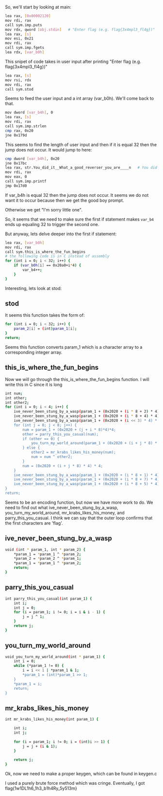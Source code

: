 So, we'll start by looking at main:
```bash
lea rax, [0x00002120]
mov rdi, rax
call sym.imp.puts
mov rdx, qword [obj.stdin]   # "Enter flag (e.g. flag{3x4mpl3_fl4g})"
lea rax, [s]
mov esi, 0x21
mov rdi, rax
call sym.imp.fgets
lea rdx, [var_b0h]
```
This snipet of code takes in user input after printing "Enter flag (e.g. flag{3x4mpl3_fl4g})"
```bash
lea rax, [s]
mov rsi, rdx
mov rdi, rax
call sym.stod
```
Seems to feed the user input and a int array (var_b0h). We'll come back to that.
```bash
mov dword [var_b4h], 0
lea rax, [s]
mov rdi, rax
call sym.imp.strlen
cmp rax, 0x20
jne 0x179d
```
This seems to find the length of user input and then if it is equal 32 then the jump does not occur. It would jump to here:
```bash
cmp dword [var_b4h], 0x20
jne 0x17bc
lea rax, str.You_did_it__What_a_good_reverser_you_are____n   # You did it! What a good reverser you are ;)\n
mov rdi, rax
mov eax, 0
call sym.imp.printf
jmp 0x17d0
```
If var_b4h is equal 32 then the jump does not occur. It seems we do not want it to occur because then we get the good boy prompt.

Otherwise we get "I'm sorry little one".

So, it seems that we need to make sure the first if statement makes ```var_b4``` ends up equaling 32 to trigger the second one.

But anyway, lets delve deeper into the first if statement:
```bash
lea rax, [var_b0h]
mov rdi, rax
call sym.this_is_where_the_fun_begins
# the following code is in C instead of assembly
for (int i = 0; i < 32; i++) {
	if (var_b0h[i] == 0x20a0+i*4) {
		var_b4++;
	}
}
```
Interesting, lets look at stod:
## stod

It seems this function takes the form of:
```bash
for (int i = 0; i < 32; i++) {
	param_2[i] = (int)param_1[i];
}
return;
```

Seems this function converts param_1 which is a character array to a corresponding integer array.

## this_is_where_the_fun_begins

Now we will go through the this_is_where_the_fun_begins function. I will write this in C since it is long
```bash
int num;
int other;
int other2;
for (int i = 0; i < 4; i++) {
	ive_never_been_stung_by_a_wasp(param_1 + (0x2020 + (i * 8 + 2) * 4) * 4, (0x2020 + (i * 8 + 7) * 4) * 4 + param_1);
	ive_never_been_stung_by_a_wasp(param_1 + (0x2020 + (i * 8 + 4) * 4) * 4, (0x2020 + (i * 8 + 2) * 4) * 4 + param_1);
	ive_never_been_stung_by_a_wasp(param_1 + (0x2020 + (i << 3) * 4) * 4, 0x2020 + (i * 8 + 3) * 4) * 4 + param_1);
	for (int j = 0; j < 8; j++) {
		num = param_1 + (0x2020 + (j + i * 8)*4)*4;
		other = parry_this_you_casual(num);
		if (other == 0) {
			you_turn_my_world_around(param_1 + (0x2020 + (i + j * 8) * 4) * 4);
		} else {
			other2 = mr_krabs_likes_his_money(num);
			num = num ^ other2;
		}
		num = (0x2020 + (i + j * 8) * 4) * 4;
	}
	ive_never_been_stung_by_a_wasp(param_1 + (0x2020 + (i * 8 + 1) * 4) * 4, (0x2020 + (i * 8 + 3) * 4) * 4 + param_1);
	ive_never_been_stung_by_a_wasp(param_1 + (0x2020 + (i * 8 + 7) * 4) * 4, (0x2020 + (i * 8 + 6) * 4) * 4 + param_1);
	ive_never_been_stung_by_a_wasp(param_1 + (0x2020 + (i * 8 + 5) * 4) * 4, (0x2020 + (i * 8 + 1) * 4) * 4 + param_1);
}
return;
```

Seems to be an encoding function, but now we have more work to do. We need to find out what ive_never_been_stung_by_a_wasp, you_turn_my_world_around, mr_krabs_likes_his_money, and parry_this_you_casual. I think we can say that the outer loop confirms that the first characters are 'flag'.

## ive_never_been_stung_by_a_wasp

```bash
void (int * param_1, int * param_2) {
	*param_1 = *param_1 ^ *param_2;
	*param_2 = *param_2 ^ *param_1;
	*param_1 = *param_1 ^ *param_2;
	return;
}
```

## parry_this_you_casual
```bash
int parry_this_you_casual(int param_1) {
	int i;
	int j = 0;
	for (i = param_1; i != 0; i = i & i - 1) {
		j = j ^ 1;
	}
	return j;
}
```

## you_turn_my_world_around

```bash
void you_turn_my_world_around(int * param_1) {
	int i = 0;
	while (*param_1 != 0) {
		i = i << 1 | *param_1 & 1;
		*param_1 = (int)*param_1 >> 1;
	}
	*param_1 = i;
	return;
}
```

## mr_krabs_likes_his_money
```bash
int mr_krabs_likes_his_money(int param_1) {

	int i;
	int j;
	
	for (i = param_1; i != 0; i = (int)i >> 1) {
		j = j + (i & 1);
	}
	
	return j;
}
```

Ok, now we need to make a proper keygen, which can be found in keygen.c

I used a purely brute force method which was cringe. Eventually, I got flag{1w1DL1h6_1h3_b1h4Ry_5y513m}

